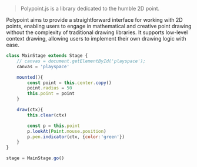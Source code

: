 
> Polypoint.js is a library dedicated to the humble 2D point.


Polypoint aims to provide a straightforward interface for working with 2D points, enabling users to engage in mathematical and creative point drawing without the complexity of traditional drawing libraries. It supports low-level context drawing, allowing users to implement their own drawing logic with ease.

```js
class MainStage extends Stage {
    // canvas = document.getElementById('playspace');
    canvas = 'playspace'

    mounted(){
        const point = this.center.copy()
        point.radius = 50
        this.point = point
    }

    draw(ctx){
        this.clear(ctx)

        const p = this.point
        p.lookAt(Point.mouse.position)
        p.pen.indicator(ctx, {color:'green'})
    }
}

stage = MainStage.go()
```